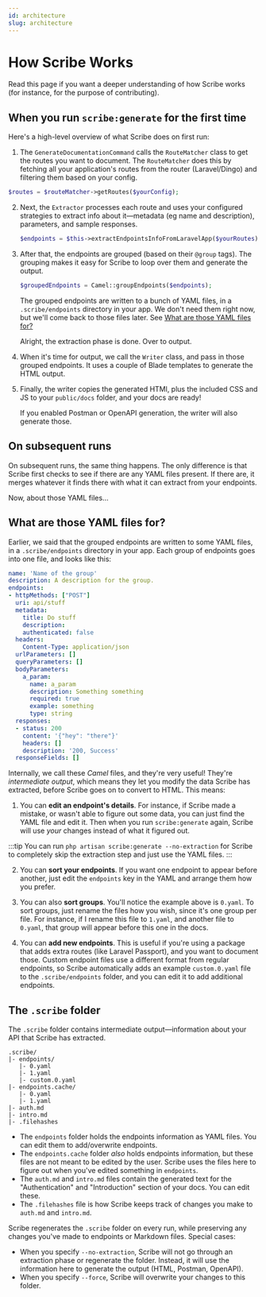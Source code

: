 ```yaml
---
id: architecture
slug: architecture
---
```


# How Scribe Works
Read this page if you want a deeper understanding of how Scribe works (for instance, for the purpose of contributing).

## When you run `scribe:generate` for the first time
Here's a high-level overview of what Scribe does on first run:

1. The `GenerateDocumentationCommand` calls the `RouteMatcher` class to get the routes you want to document. The `RouteMatcher` does this by fetching all your application's routes from the router (Laravel/Dingo) and filtering them based on your config.
  ```php
  $routes = $routeMatcher->getRoutes($yourConfig);
  ```

2. Next, the `Extractor` processes each route and uses your configured strategies to extract info about it—metadata (eg name and description), parameters, and sample responses.

   ```php
   $endpoints = $this->extractEndpointsInfoFromLaravelApp($yourRoutes);
   ```
   
3. After that, the endpoints are grouped (based on their `@group` tags). The grouping makes it easy for Scribe to loop over them and generate the output.
   ```php
   $groupedEndpoints = Camel::groupEndpoints($endpoints);
   ```
   
   The grouped endpoints are written to a bunch of YAML files, in a `.scribe/endpoints` directory in your app. We don't need them right now, but we'll come back to those files later. See [What are those YAML files for?](#what-are-those-yaml-files-for)
 
   Alright, the extraction phase is done. Over to output. 
   
4. When it's time for output, we call the `Writer` class, and pass in those grouped endpoints. It uses a couple of Blade templates to generate the HTML output.

5. Finally, the writer copies the generated HTMl, plus the included CSS and JS to your `public/docs` folder, and your docs are ready!

   If you enabled Postman or OpenAPI generation, the writer will also generate those.

## On subsequent runs
On subsequent runs, the same thing happens. The only difference is that Scribe first checks to see if there are any YAML files present. If there are, it merges whatever it finds there with what it can extract from your endpoints.

Now, about those YAML files...

## What are those YAML files for?
Earlier, we said that the grouped endpoints are written to some YAML files, in a `.scribe/endpoints` directory in your app. Each group of endpoints goes into one file, and looks like this:

   ```yaml title=<your-app>/.scribe/endpoints/0.yaml
   name: 'Name of the group'
   description: A description for the group.
   endpoints:
   - httpMethods: ["POST"]
     uri: api/stuff
     metadata:
       title: Do stuff
       description: 
       authenticated: false
     headers:
       Content-Type: application/json
     urlParameters: []
     queryParameters: []
     bodyParameters:
       a_param:
         name: a_param
         description: Something something
         required: true
         example: something
         type: string
     responses:
     - status: 200
       content: '{"hey": "there"}'
       headers: []
       description: '200, Success'
     responseFields: []
   ```

Internally, we call these _Camel_ files, and they're very useful! They're _intermediate output_, which means they let you modify the data Scribe has extracted, before Scribe goes on to convert to HTML. This means:

1. You can **edit an endpoint's details**. For instance, if Scribe made a mistake, or wasn't able to figure out some data, you can just find the YAML file and edit it. Then when you run `scribe:generate` again, Scribe will use _your_ changes instead of what it figured out.

:::tip
You can run `php artisan scribe:generate --no-extraction` for Scribe to completely skip the extraction step and just use the YAML files.
:::

2. You can **sort your endpoints**. If you want one endpoint to appear before another, just edit the `endpoints` key in the YAML and arrange them how you prefer.

3. You can also **sort groups**. You'll notice the example above is `0.yaml`. To sort groups, just rename the files how you wish, since it's one group per file. For instance, if I rename this file to `1.yaml`, and another file to `0.yaml`, that group will appear before this one in the docs.

4. You can **add new endpoints**. This is useful if you're using a package that adds extra routes (like Laravel Passport), and you want to document those. Custom endpoint files use a different format from regular endpoints, so Scribe automatically adds an example `custom.0.yaml` file to the `.scribe/endpoints` folder, and you can edit it to add additional endpoints.


## The `.scribe` folder
The `.scribe` folder contains intermediate output—information about your API that Scribe has extracted.

```
.scribe/
|- endpoints/
   |- 0.yaml
   |- 1.yaml
   |- custom.0.yaml
|- endpoints.cache/
   |- 0.yaml
   |- 1.yaml
|- auth.md
|- intro.md
|- .filehashes

```

- The `endpoints` folder holds the endpoints information as YAML files. You can edit them to add/overwrite endpoints.
- The `endpoints.cache` folder _also_ holds endpoints information, but these files are not meant to be edited by the user. Scribe uses the files here to figure out when you've edited something in `endpoints`.
- The `auth.md` and `intro.md` files contain the generated text for the "Authentication" and "Introduction" section of your docs. You can edit these.
- The `.filehashes` file is how Scribe keeps track of changes you make to `auth.md` and `intro.md`.

Scribe regenerates the `.scribe` folder on every run, while preserving any changes you've made to endpoints or Markdown files. Special cases:
- When you specify `--no-extraction`, Scribe will not go through an extraction phase or regenerate the folder. Instead, it will use the information here to generate the output (HTML, Postman, OpenAPI). 
- When you specify `--force`, Scribe will overwrite your changes to this folder.